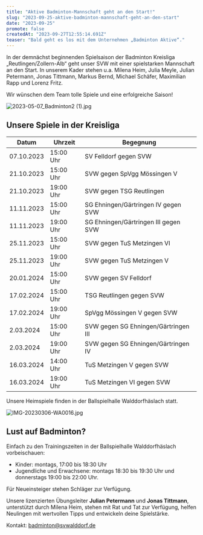 ```yaml
---
title: "Aktive Badminton-Mannschaft geht an den Start!"
slug: "2023-09-25-aktive-badminton-mannschaft-geht-an-den-start"
date: "2023-09-25"
promote: false
createdAt: "2023-09-27T12:55:14.691Z"
teaser: "Bald geht es los mit dem Unternehmen „Badminton Aktive“."
---
```

In der demnächst beginnenden Spielsaison der Badminton Kreisliga „Reutlingen/Zollern-Alb“ geht unser SVW mit einer spielstarken Mannschaft an den Start. In unserem Kader stehen u.a. Milena Heim, Julia Meyle, Julian Petermann, Jonas Tittmann, Markus Bernd, Michael Schäfer, Maximilian Rapp und Lorenz Fritz.

Wir wünschen dem Team tolle Spiele und eine erfolgreiche Saison!

![2023-05-07_Badminton2 (1).jpg](/uploads/2023_05_07_Badminton2_1_645a361c1d.jpg)

## Unsere Spiele in der Kreisliga

| Datum | Uhrzeit | Begegnung |
| --- | --- | --- |
| 07.10.2023 | 15:00 Uhr | SV Felldorf gegen SVW |
| 21.10.2023 | 15:00 Uhr | SVW gegen SpVgg Mössingen V |
| 21.10.2023 | 19:00 Uhr | SVW gegen TSG Reutlingen |
| 11.11.2023 | 15:00 Uhr | SG Ehningen/Gärtringen IV gegen SVW |
| 11.11.2023 | 19:00 Uhr | SG Ehningen/Gärtringen III gegen SVW |
| 25.11.2023 | 15:00 Uhr | SVW gegen TuS Metzingen VI |
| 25.11.2023 | 19:00 Uhr | SVW gegen TuS Metzingen V |
| 20.01.2024 | 15:00 Uhr | SVW gegen SV Felldorf |
| 17.02.2024 | 15:00 Uhr | TSG Reutlingen gegen SVW |
| 17.02.2024 | 19:00 Uhr | SpVgg Mössingen V gegen SVW |
| 2.03.2024 | 15:00 Uhr | SVW gegen SG Ehningen/Gärtringen III |
| 2.03.2024 | 19:00 Uhr | SVW gegen SG Ehningen/Gärtringen IV |
| 16.03.2024 | 14:00 Uhr | TuS Metzingen V gegen SVW |
| 16.03.2024 | 19:00 Uhr | TuS Metzingen VI gegen SVW |

Unsere Heimspiele finden in der Ballspielhalle Walddorfhäslach statt.

![IMG-20230306-WA0016.jpg](/uploads/IMG_20230306_WA_0016_3db1816201.jpg)

## Lust auf Badminton?

Einfach zu den Trainingszeiten in der Ballspielhalle Walddorfhäslach vorbeischauen:

* Kinder: montags, 17:00 bis 18:30 Uhr
* Jugendliche und Erwachsene: montags 18:30 bis 19:30 Uhr und donnerstags 19:00 bis 22:00 Uhr.

Für Neueinsteiger stehen Schläger zur Verfügung.

Unsere lizenzierten Übungsleiter **Julian Petermann** und **Jonas Tittmann**, unterstützt durch Milena Heim, stehen mit Rat und Tat zur Verfügung, helfen Neulingen mit wertvollen Tipps und entwickeln deine Spielstärke.

Kontakt: [badminton@svwalddorf.de](mailto:badminton@svwalddorf.de)
